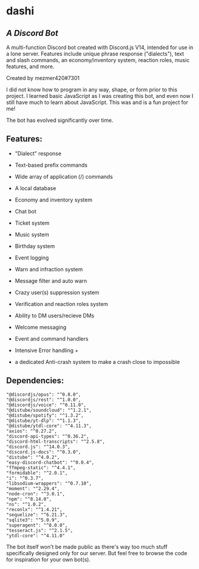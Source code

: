 # dashi
## _A Discord Bot_

A multi-function Discord bot created with Discord.js V14, intended for use in a lone server. Features include unique phrase response ("dialects"), text and slash commands, an economy/inventory system, reaction roles, music features, and more.

Created by mezmer420#7301

I did not know how to program in any way, shape, or form prior to this project. I learned basic JavaScript as I was creating this bot, and even now I still have much to learn about JavaScript. This was and is a fun project for me!

The bot has evolved significantly over time.



## Features:

- "Dialect" response
- Text-based prefix commands
- Wide array of application (/) commands
- A local database
- Economy and inventory system
- Chat bot
- Ticket system
- Music system
- Birthday system
- Event logging
- Warn and infraction system
- Message filter and auto warn
- Crazy user(s) suppression system
- Verification and reaction roles system
- Ability to DM users/recieve DMs
- Welcome messaging

- Event and command handlers
- Intensive Error handling +
- a dedicated Anti-crash system to make a crash close to impossible

## Dependencies:

    "@discordjs/opus": "^0.8.0",
    "@discordjs/rest": "^1.0.0",
    "@discordjs/voice": "^0.11.0",
    "@distube/soundcloud": "^1.2.1",
    "@distube/spotify": "^1.3.2",
    "@distube/yt-dlp": "^1.1.3",
    "@distube/ytdl-core": "^4.11.3",
    "axios": "^0.27.2",
    "discord-api-types": "^0.36.2",
    "discord-html-transcripts": "^2.5.8",
    "discord.js": "^14.0.3",
    "discord.js-docs": "^0.3.0",
    "distube": "^4.0.2",
    "easy-discord-chatbot": "^0.0.4",
    "ffmpeg-static": "^4.4.1",
    "formidable": "^2.0.1",
    "i": "^0.3.7",
    "libsodium-wrappers": "^0.7.10",
    "moment": "^2.29.4",
    "node-cron": "^3.0.1",
    "npm": "^8.14.0",
    "ns": "^1.0.2",
    "reconlx": "^1.4.21",
    "sequelize": "^6.21.3",
    "sqlite3": "^5.0.9",
    "superagent": "^8.0.0",
    "tesseract.js": "^2.1.5",
    "ytdl-core": "^4.11.0"
    
The bot itself won't be made public as there's way too much stuff specifically designed only for our server. But feel free to browse the code for inspiration for your own bot(s).
